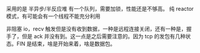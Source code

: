 采用的是 半异步/半反应堆
有一个队列，需要加锁，性能还是不够高。
纯 reactor 模式，有可能会有一个线程不能充分利用

非阻塞 io，recv 触发但是没有收到数据，一种是远程连接关闭，还有一种是，握手了，但是 ack 并没有到。这一点是之后需要注意的。因为 tcp 的发包有几种状态。FIN 是结束，啥是开始来着，啥是数据包。